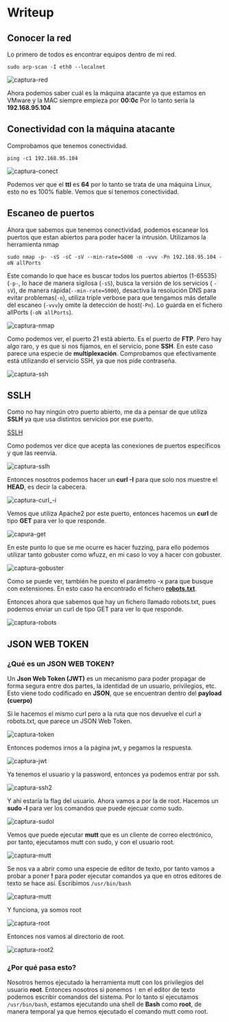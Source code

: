 # Writeup

## Conocer la red

Lo primero de todos es encontrar equipos dentro de mi red.

`sudo arp-scan -I eth0 --localnet`

![captura-red](https://github.com/AlvarooFh/Plex/assets/148774363/f8868383-1b04-4df1-98d9-29cd3690c682)

Ahora podemos saber cuál es la máquina atacante ya que estamos en VMware y la MAC siempre empieza por **00:0c** Por lo tanto sería la **192.168.95.104**

## Conectividad con la máquina atacante

Comprobamos que tenemos conectividad.

`ping -c1 192.168.95.104`

![captura-conect](https://github.com/AlvarooFh/Plex/assets/148774363/94c0ee16-a204-4669-834f-52d790faa339)

Podemos ver que el **ttl** es **64** por lo tanto se trata de una máquina Linux, esto no es 100% fiable. Vemos que sí tenemos conectividad.

## Escaneo de puertos

Ahora que sabemos que tenemos conectividad, podemos escanear los puertos que estan abiertos para poder hacer la intrusión. Utilizamos la herramienta nmap

`sudo nmap -p- -sS -sC -sV --min-rate=5000 -n -vvv -Pn 192.168.95.104 -oN allPorts`

Este comando lo que hace es buscar todos los puertos abiertos (1-65535) (`-p-`, lo hace de manera sigilosa (`-sS`), busca la versión de los servicios ( `-sV`), de manera rápida(`--min-rate=5000`), desactiva la resolución DNS para evitar problemas(`-n`), utiliza triple verbose para que tengamos más detalle del escaneo (`-vvv`)y omite la detección de host(`-Pn`). Lo guarda en el fichero allPorts (`-oN allPorts`).

![captura-nmap](https://github.com/Alv-fh/Plex/assets/109484163/2c352940-0cee-4dd9-8c7b-0277b9a0aa3d)

Como podemos ver, el puerto 21 está abierto. Es el puerto de **FTP**. Pero hay algo raro, y es que si nos fijamos, en el servicio, pone **SSH**. En este caso parece una especie de **multiplexación**.
Comprobamos que efectivamente está utilizando el servicio SSH, ya que nos pide contraseña.

![captura-ssh](https://github.com/Alv-fh/Plex/assets/109484163/de4cf6cb-675d-42c8-bbc8-aae1bf0394c6)

## SSLH

Como no hay ningún otro puerto abierto, me da a pensar de que utiliza **SSLH** ya que usa distintos servicios por ese puerto.

[SSLH](https://github.com/yrutschle/sslh)

Como podemos ver dice que acepta las conexiones de puertos específicos y que las reenvia. 

![captura-sslh](https://github.com/Alv-fh/Plex/assets/109484163/52af3ff2-622d-4ab8-a7cc-b23027271ee4)

Entonces nosotros podemos hacer un **curl -I** para que solo nos muestre el **HEAD**, es decir la cabecera.

![captura-curl_-i](https://github.com/Alv-fh/Plex/assets/109484163/c393cf9a-6372-46ca-aa32-641453f06b2c)

Vemos que utiliza Apache2 por este puerto, entonces hacemos un **curl** de tipo **GET** para ver lo que responde.

![capura-get](https://github.com/Alv-fh/Plex/assets/109484163/98abd722-e30c-44f6-8439-3be1a584ebd4)

En este punto lo que se me ocurre es hacer fuzzing, para ello podemos utilizar tanto gobuster como wfuzz, en mi caso lo voy a hacer con gobuster.

![captura-gobuster](https://github.com/Alv-fh/Vulnnyx_machines_writeups/assets/109484163/d7f56720-658a-48e8-8679-0468391d5104)

Como se puede ver, también he puesto el parámetro -x para que busque con extensiones. En esto caso ha encontrado el fichero **[robots.txt](https://es.wikipedia.org/wiki/Est%C3%A1ndar_de_exclusi%C3%B3n_de_robots)**.

Entonces ahora que sabemos que hay un fichero llamado robots.txt, pues podemos enviar un curl de tipo GET para ver lo que responde.

![captura-robots](https://github.com/Alv-fh/Vulnnyx_machines_writeups/assets/109484163/c79450eb-a4fc-40f4-a6c7-ed41e6537a3e)

## JSON WEB TOKEN

### ¿Qué es un JSON WEB TOKEN?
Un **Json Web Token (JWT)** es un mecanismo para poder propagar de forma segura entre dos partes, la identidad de un usuario, privilegios, etc. Esto viene todo codificado en **JSON**, que se encuentran dentro del **payload (cuerpo)**

Si le hacemos el mismo curl pero a la ruta que nos devuelve el curl a robots.txt, que parece un JSON Web Token.

![captura-token](https://github.com/Alv-fh/Vulnnyx_machines_writeups/assets/109484163/1c253ff6-92de-4af9-9c4b-bb311413c85d)

Entonces podemos irnos a la página jwt, y pegamos la respuesta.

![captura-jwt](https://github.com/Alv-fh/Vulnnyx_machines_writeups/assets/109484163/7fe910f3-9c6e-497e-845b-ef492a7f8a7d)

Ya tenemos el usuario y la password, entonces ya podemos entrar por ssh.

![captura-ssh2](https://github.com/Alv-fh/Vulnnyx_machines_writeups/assets/109484163/44e17583-abd6-40a2-9e8b-481814f316f2)

Y ahí estaría la flag del usuario. Ahora vamos a por la de root.
Hacemos un **sudo -l** para ver los comandos que puede ejecuar como sudo.

![captura-sudol](https://github.com/Alv-fh/Vulnnyx_machines_writeups/assets/109484163/f34d042c-d430-406e-b3b6-d75f89e9d98e)

Vemos que puede ejecutar **mutt** que es un cliente de correo electrónico, por tanto, ejecutamos mutt con sudo, y con el usuario root.

![captura-mutt](https://github.com/Alv-fh/Vulnnyx_machines_writeups/assets/109484163/562f9544-5cb6-4c97-a650-3fbfe13c60ff)

Se nos va a abrir como una especie de editor de texto, por tanto vamos a probar a poner **!** para poder ejecutar comandos ya que en otros editores de texto se hace así. Escribimos `/usr/bin/bash`

![captura-mutt](https://github.com/Alv-fh/Vulnnyx_machines_writeups/assets/109484163/92369ffa-9848-4786-86ca-09f1b3931f56)

Y funciona, ya somos root

![captura-root](https://github.com/Alv-fh/Vulnnyx_machines_writeups/assets/109484163/1cf1b8bd-085a-48c6-b136-1eb43b7e5ea0)

Entonces nos vamos al directorio de root.

![captura-root2](https://github.com/Alv-fh/Vulnnyx_machines_writeups/assets/109484163/d8b25291-a1ed-46fb-8c5e-3c3dffba0da4)

### ¿Por qué pasa esto?

Nosotros hemos ejecutado la herramienta mutt con los privilegios del usuario **root**. Entonces nosotros si ponemos `!` en el editor de texto podemos escribir comandos del sistema. Por lo tanto si ejecutamos `/usr/bin/bash`, estamos ejecutando una shell de **Bash** como **root**, de manera temporal ya que hemos ejecutado el comando mutt como root.